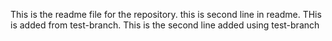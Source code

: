 This is the readme file for the repository.
this is second line in readme.
THis is added from test-branch.
This is the second line added using test-branch
